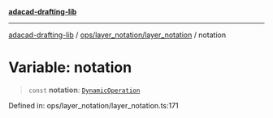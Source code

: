 [**adacad-drafting-lib**](../../../../README.md)

***

[adacad-drafting-lib](../../../../modules.md) / [ops/layer\_notation/layer\_notation](../README.md) / notation

# Variable: notation

> `const` **notation**: [`DynamicOperation`](../../../../objects/datatypes/type-aliases/DynamicOperation.md)

Defined in: ops/layer\_notation/layer\_notation.ts:171
